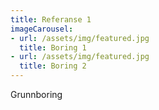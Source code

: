 ```yaml
---
title: Referanse 1
imageCarousel:
- url: /assets/img/featured.jpg
  title: Boring 1
- url: /assets/img/featured.jpg
  title: Boring 2
---
```


Grunnboring

